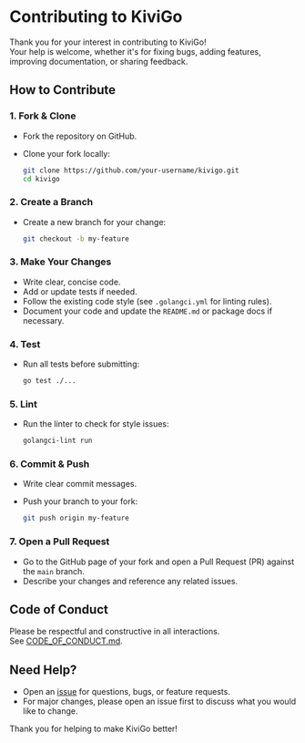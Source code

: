 # Contributing to KiviGo

Thank you for your interest in contributing to KiviGo!  
Your help is welcome, whether it's for fixing bugs, adding features, improving documentation, or sharing feedback.

## How to Contribute

### 1. Fork & Clone

- Fork the repository on GitHub.
- Clone your fork locally:

  ```sh
  git clone https://github.com/your-username/kivigo.git
  cd kivigo
  ```

### 2. Create a Branch

- Create a new branch for your change:

  ```sh
  git checkout -b my-feature
  ```

### 3. Make Your Changes

- Write clear, concise code.
- Add or update tests if needed.
- Follow the existing code style (see `.golangci.yml` for linting rules).
- Document your code and update the `README.md` or package docs if necessary.

### 4. Test

- Run all tests before submitting:

  ```sh
  go test ./...
  ```

### 5. Lint

- Run the linter to check for style issues:

  ```sh
  golangci-lint run
  ```

### 6. Commit & Push

- Write clear commit messages.
- Push your branch to your fork:

  ```sh
  git push origin my-feature
  ```

### 7. Open a Pull Request

- Go to the GitHub page of your fork and open a Pull Request (PR) against the `main` branch.
- Describe your changes and reference any related issues.

## Code of Conduct

Please be respectful and constructive in all interactions.  
See [CODE_OF_CONDUCT.md](CODE_OF_CONDUCT.md).

## Need Help?

- Open an [issue](https://github.com/azrod/kivigo/issues) for questions, bugs, or feature requests.
- For major changes, please open an issue first to discuss what you would like to change.

Thank you for helping to make KiviGo better!
